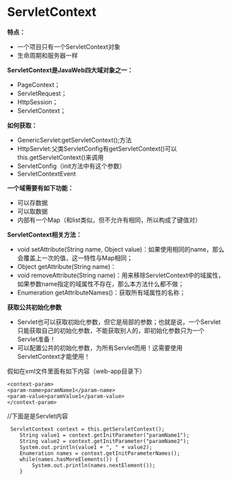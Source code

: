 ServletContext
==============
**特点：**

  * 一个项目只有一个ServletContext对象
  * 生命周期和服务器一样

**ServletContext是JavaWeb四大域对象之一：**

* PageContext；
* ServletRequest；
* HttpSession；
* ServletContext；

**如何获取：**

   * GenericServlet:getServletContext();方法
   * HttpServlet:父类ServletConfig有getServletContext()可以this.getServletContext()来调用
   * ServletConfig（init方法中有这个参数）
   * ServletContextEvent
 
**一个域需要有如下功能：**

   * 可以存数据
   * 可以取数据
   * 内部有一个Map（和list类似，但不允许有相同，所以构成了键值对）
   
**ServletContext相关方法：**

* void setAttribute(String name, Object value)：如果使用相同的name，那么会覆盖上一次的值，这一特性与Map相同；
* Object getAttribute(String name)：
* void removeAttribute(String name)：用来移除ServletContext中的域属性，如果参数name指定的域属性不存在，那么本方法什么都不做；
* Enumeration getAttributeNames()：获取所有域属性的名称；

**获取公共初始化参数**
  
*	Servlet也可以获取初始化参数，但它是局部的参数；也就是说，一个Servlet只能获取自己的初始化参数，不能获取别人的，即初始化参数只为一个Servlet准备！
*	可以配置公共的初始化参数，为所有Servlet而用！这需要使用ServletContext才能使用！

假如在xml文件里面有如下内容（web-app目录下）
    
    <context-param>
	<param-name>paramName1</param-name>
	<param-value>paramValue1</param-value>  	
    </context-param>

//下面是是Servlet内容

     ServletContext context = this.getServletContext();
		String value1 = context.getInitParameter("paramName1");
		String value2 = context.getInitParameter("paramName2");
		System.out.println(value1 + ", " + value2);		
		Enumeration names = context.getInitParameterNames();
		while(names.hasMoreElements()) {
			System.out.println(names.nextElement());
		}
